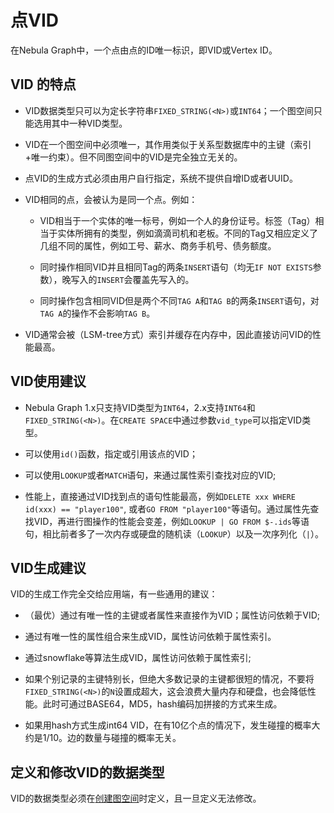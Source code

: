 # 点VID

在Nebula Graph中，一个点由点的ID唯一标识，即VID或Vertex ID。

## VID 的特点

- VID数据类型只可以为定长字符串`FIXED_STRING(<N>)`或`INT64`；一个图空间只能选用其中一种VID类型。

- VID在一个图空间中必须唯一，其作用类似于关系型数据库中的主键（索引+唯一约束）。但不同图空间中的VID是完全独立无关的。

- 点VID的生成方式必须由用户自行指定，系统不提供自增ID或者UUID。

- VID相同的点，会被认为是同一个点。例如：
  
  + VID相当于一个实体的唯一标号，例如一个人的身份证号。标签（Tag）相当于实体所拥有的类型，例如滴滴司机和老板。不同的Tag又相应定义了几组不同的属性，例如工号、薪水、商务手机号、债务额度。

  + 同时操作相同VID并且相同Tag的两条`INSERT`语句（均无`IF NOT EXISTS`参数），晚写入的`INSERT`会覆盖先写入的。

  + 同时操作包含相同VID但是两个不同`TAG A`和`TAG B`的两条`INSERT`语句，对`TAG A`的操作不会影响`TAG B`。

-  VID通常会被（LSM-tree方式）索引并缓存在内存中，因此直接访问VID的性能最高。

## VID使用建议

- Nebula Graph 1.x只支持VID类型为`INT64`，2.x支持`INT64`和`FIXED_STRING(<N>)`。在`CREATE SPACE`中通过参数`vid_type`可以指定VID类型。

- 可以使用`id()`函数，指定或引用该点的VID；

- 可以使用`LOOKUP`或者`MATCH`语句，来通过属性索引查找对应的VID;

- 性能上，直接通过VID找到点的语句性能最高，例如`DELETE xxx WHERE id(xxx) == "player100"`, 或者`GO FROM "player100"`等语句。通过属性先查找VID，再进行图操作的性能会变差，例如`LOOKUP | GO FROM $-.ids`等语句，相比前者多了一次内存或硬盘的随机读（`LOOKUP`）以及一次序列化（`|`）。

## VID生成建议

VID的生成工作完全交给应用端，有一些通用的建议：

- （最优）通过有唯一性的主键或者属性来直接作为VID；属性访问依赖于VID;

- 通过有唯一性的属性组合来生成VID，属性访问依赖于属性索引。

- 通过snowflake等算法生成VID，属性访问依赖于属性索引;

- 如果个别记录的主键特别长，但绝大多数记录的主键都很短的情况，不要将`FIXED_STRING(<N>)`的`N`设置成超大，这会浪费大量内存和硬盘，也会降低性能。此时可通过BASE64，MD5，hash编码加拼接的方式来生成。

- 如果用hash方式生成int64 VID，在有10亿个点的情况下，发生碰撞的概率大约是1/10。边的数量与碰撞的概率无关。

## 定义和修改VID的数据类型

VID的数据类型必须在[创建图空间](../3.ngql-guide/9.space-statements/1.create-space.md)时定义，且一旦定义无法修改。
